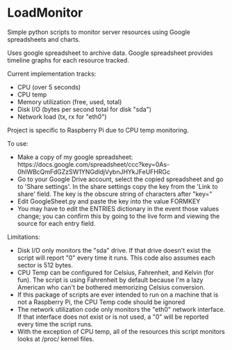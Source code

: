 LoadMonitor
===========

Simple python scripts to monitor server resources using Google spreadsheets and charts.

Uses google spreadsheet to archive data. Google spreadsheet provides timeline graphs for each resource tracked. 

Current implementation tracks:
<ul>
<li>CPU (over 5 seconds)</li>
<li>CPU temp</li>
<li>Memory utilization (free, used, total)</li>
<li>Disk I/O (bytes per second total for disk "sda")</li>
<li>Network load (tx, rx for "eth0")</li>
</ul>

Project is specific to Raspberry Pi due to CPU temp monitoring.

To use:
<ul>
<li>Make a copy of my google spreadsheet: https://docs.google.com/spreadsheet/ccc?key=0As-0hIWBcQmFdGZzSW1YNGdldjVybnJHYkJFeUFHRGc</li>
<li>Go to your Google Drive account, select the copied spreadsheet and go to 'Share settings'. In the share settings copy the key from the 'Link to share' field. The key is the obscure string of characters after "key="</li>
<li>Edit GoogleSheet.py and paste the key into the value FORMKEY</li>
<li>You may have to edit the ENTRIES dictionary in the event those values change; you can confirm this by going to the live form and viewing the source for each entry field.</li>
</ul>


Limitations:
<ul>
<li>Disk I/O only monitors the "sda" drive. If that drive doesn't exist the script will report "0" every time it runs. This code also assumes each sector is 512 bytes.</li>
<li>CPU Temp can be configured for Celsius, Fahrenheit, and Kelvin (for fun). The script is using Fahrenheit by default because I'm a lazy American who can't be bothered memorizing Celsius conversion.</li>
<li>If this package of scripts are ever intended to run on a machine that is not a Raspberry Pi, the CPU Temp code should be ignored</li>
<li>The network utilization code only monitors the "eth0" network interface. If that interface does not exist or is not used, a "0" will be reported every time the script runs.</li>
<li>With the exception of CPU temp, all of the resources this script monitors looks at /proc/ kernel files.</li>
</ul>
